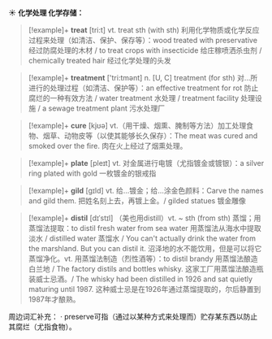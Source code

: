 ☀ <span class="category">**化学处理 化学存储：**</span>
>[!example]+ <span class="vocabulary">**treat**</span> [tri:t] 
> <span class="definition">vt. treat sth (with sth) 利用化学物质或化学反应过程来处理（如清洁、保护、保存等）：</span>wood treated with preservative 经过防腐处理的木材 / to treat crops with insecticide 给庄稼喷洒杀虫剂 / chemically treated hair 经过化学处理的头发

>[!example]+ <span class="vocabulary">**treatment**</span> ['tri:tmənt] 
> <span class="definition">n. [U, C] treatment (for sth) 对…所进行的处理过程（如清洁、保护等）：</span>an effective treatment for rot 防止腐烂的一种有效方法 / water treatment 水处理 / treatment facility 处理设施 / a sewage treatment plant 污水处理厂

>[!example]+ <span class="vocabulary">**cure**</span> [kjʊə] 
> <span class="definition">vt.（用干燥、烟熏、腌制等方法）加工处理食物、烟草、动物皮等（以使其能够长久保存）：</span>The meat was cured and smoked over the fire. 肉在火上经过了烟熏处理。

>[!example]+ <span class="vocabulary">**plate**</span> [pleɪt] 
> <span class="definition">vt. 对金属进行电镀（尤指镀金或镀银）：</span>a silver ring plated with gold 一枚镀金的银戒指

>[!example]+ <span class="vocabulary">**gild**</span> [gɪld]
> <span class="definition">vt. 给…镀金；给…涂金色颜料：</span>Carve the names and gild them. 把姓名刻上去，再镀上金。/ gilded statues 镀金雕像
           
>[!example]+ <span class="vocabulary">**distil**</span> [dɪˈstɪl]
（美也用distill）<span class="definition">vt. ~ sth (from sth) 蒸馏；用蒸馏法提取：</span>to distil fresh water from sea water 用蒸馏法从海水中提取淡水 / distilled water 蒸馏水 / You can't actually drink the water from the marshland. But you can distil it. 沼泽地的水不能饮用，但是可以将它蒸馏净化。<span class="definition">vt. 用蒸馏法制造（烈性酒等）：</span>to distil brandy 用蒸馏法酿造白兰地 / The factory distils and bottles whisky. 这家工厂用蒸馏法酿造瓶装威士忌酒。/ The whisky had been distilled in 1926 and sat quietly maturing until 1987. 这种威士忌是在1926年通过蒸馏提取的，尔后静置到 1987年才酿熟。

周边词汇补充：
· preserve可指（通过以某种方式来处理而）贮存某东西以防止其腐烂（尤指食物）。
